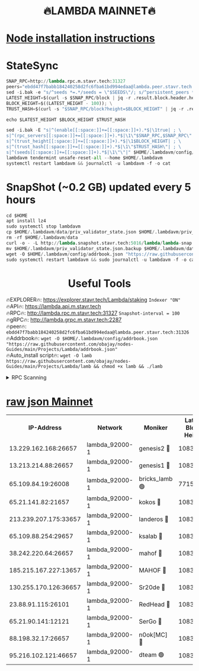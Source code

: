 <h1 align="center"> 🔥LAMBDA MAINNET🔥</h1>


[Node installation instructions](https://github.com/obajay/nodes-Guides/tree/main/Projects/Lambda)
=


# StateSync
```python
SNAP_RPC=http://lambda.rpc.m.stavr.tech:31327
peers="ebdd47f7babb184240258d2fc6fba61bd994edaa@lambda.peer.stavr.tech:31326" 
sed -i.bak -e "s/^seeds *=.*/seeds = \"$SEEDS\"/; s/^persistent_peers *=.*/persistent_peers = \"$PEERS\"/" $HOME/.lambdavm/config/config.toml
LATEST_HEIGHT=$(curl -s $SNAP_RPC/block | jq -r .result.block.header.height); \
BLOCK_HEIGHT=$((LATEST_HEIGHT - 100)); \
TRUST_HASH=$(curl -s "$SNAP_RPC/block?height=$BLOCK_HEIGHT" | jq -r .result.block_id.hash)

echo $LATEST_HEIGHT $BLOCK_HEIGHT $TRUST_HASH

sed -i.bak -E "s|^(enable[[:space:]]+=[[:space:]]+).*$|\1true| ; \
s|^(rpc_servers[[:space:]]+=[[:space:]]+).*$|\1\"$SNAP_RPC,$SNAP_RPC\"| ; \
s|^(trust_height[[:space:]]+=[[:space:]]+).*$|\1$BLOCK_HEIGHT| ; \
s|^(trust_hash[[:space:]]+=[[:space:]]+).*$|\1\"$TRUST_HASH\"| ; \
s|^(seeds[[:space:]]+=[[:space:]]+).*$|\1\"\"|" $HOME/.lambdavm/config/config.toml
lambdavm tendermint unsafe-reset-all --home $HOME/.lambdavm
systemctl restart lambdavm && journalctl -u lambdavm -f -o cat

```
# SnapShot (~0.2 GB) updated every 5 hours
```python
cd $HOME
apt install lz4
sudo systemctl stop lambdavm
cp $HOME/.lambdavm/data/priv_validator_state.json $HOME/.lambdavm/priv_validator_state.json.backup
rm -rf $HOME/.lambdavm/data
curl -o - -L http://lambda.snapshot.stavr.tech:5016/lambda/lambda-snap.tar.lz4 | lz4 -c -d - | tar -x -C $HOME/.lambdavm --strip-components 2
mv $HOME/.lambdavm/priv_validator_state.json.backup $HOME/.lambdavm/data/priv_validator_state.json
wget -O $HOME/.lambdavm/config/addrbook.json "https://raw.githubusercontent.com/obajay/nodes-Guides/main/Projects/Lambda/addrbook.json"
sudo systemctl restart lambdavm && sudo journalctl -u lambdavm -f -o cat
```
 <h1 align="center"> Useful Tools</h1>

🔥EXPLORER🔥:      https://explorer.stavr.tech/Lambda/staking	        `Indexer "ON"` \
🔥API🔥: 			 		 https://lambda.api.m.stavr.tech \
🔥RPC🔥:           http://lambda.rpc.m.stavr.tech:31327	              `Snapshot-interval = 100` \
🔥gRPC🔥:          http://lambda.grpc.m.stavr.tech:2287 \
🔥peer🔥:					 `ebdd47f7babb184240258d2fc6fba61bd994edaa@lambda.peer.stavr.tech:31326` \
🔥Addrbook🔥:    ```wget -O $HOME/.lambdavm/config/addrbook.json "https://raw.githubusercontent.com/obajay/nodes-Guides/main/Projects/Lambda/addrbook.json"``` \
🔥Auto_install script🔥: ```wget -O lamb https://raw.githubusercontent.com/obajay/nodes-Guides/main/Projects/Lambda/lamb && chmod +x lamb && ./lamb```


<details>
<summary>RPC Scanning</summary>

<h2 align="center"> We scan nodes in real time every 4 hours. And we provide the final result of RPC endpoints.
We cannot influence the operation of these nodes in any way. </h2>


```python
If Voting Power is higher than 0 --> then the Node is a validator of the network and may be subject to attack and be a potential threat to the chain.
```
```python
We marked such validators with a red symbol
```

</details>

[raw json Mainnet](https://rpc-check.lambm.stavr.tech/lambm/rpc-lambm-result.json)
=


<table><tr><th>IP-Address</th><th>Network</th><th>Moniker</th><th>Latest Block Height</th><th>Earliest Block Height</th><th>Catching Up</th><th>Tx Index</th><th>Voting Power</th><th>Scan Time</th></tr><tr><td>13.229.162.168:26657</td><td>lambda_92000-1</td><td>genesis2 🔴</td><td>10830097</td><td>1</td><td>False</td><td>on</td><td>16647211</td><td>2023-12-29T21:02:55.336300478UTC</td></tr><tr><td>13.213.214.88:26657</td><td>lambda_92000-1</td><td>genesis1 🔴</td><td>10830097</td><td>1</td><td>False</td><td>on</td><td>107835</td><td>2023-12-29T21:02:59.643598955UTC</td></tr><tr><td>65.109.84.19:26008</td><td>lambda_92000-1</td><td>bricks_lamb 🟢</td><td>7715743</td><td>7581001</td><td>False</td><td>on</td><td>0</td><td>2023-12-29T21:03:08.912114852UTC</td></tr><tr><td>65.21.141.82:21657</td><td>lambda_92000-1</td><td>kokos 🔴</td><td>10830097</td><td>7716001</td><td>False</td><td>off</td><td>546765</td><td>2023-12-29T21:03:02.100737003UTC</td></tr><tr><td>213.239.207.175:33657</td><td>lambda_92000-1</td><td>landeros 🔴</td><td>10830096</td><td>8136001</td><td>False</td><td>off</td><td>1251467</td><td>2023-12-29T21:02:49.643240088UTC</td></tr><tr><td>65.109.88.254:29657</td><td>lambda_92000-1</td><td>ksalab 🔴</td><td>10830098</td><td>8715001</td><td>False</td><td>on</td><td>504687</td><td>2023-12-29T21:03:05.148056744UTC</td></tr><tr><td>38.242.220.64:26657</td><td>lambda_92000-1</td><td>mahof 🔴</td><td>10830094</td><td>10131001</td><td>False</td><td>off</td><td>770350</td><td>2023-12-29T21:02:42.925399682UTC</td></tr><tr><td>185.215.167.227:13657</td><td>lambda_92000-1</td><td>MAHOF 🔴</td><td>10830097</td><td>10134001</td><td>False</td><td>on</td><td>2051510</td><td>2023-12-29T21:02:58.670593292UTC</td></tr><tr><td>130.255.170.126:36657</td><td>lambda_92000-1</td><td>Sr20de 🔴</td><td>10830096</td><td>10715001</td><td>False</td><td>off</td><td>671452</td><td>2023-12-29T21:02:50.078040349UTC</td></tr><tr><td>23.88.91.115:26101</td><td>lambda_92000-1</td><td>RedHead 🔴</td><td>10830096</td><td>10730096</td><td>False</td><td>off</td><td>553202</td><td>2023-12-29T21:02:50.325184543UTC</td></tr><tr><td>65.21.90.141:12121</td><td>lambda_92000-1</td><td>SerGo 🔴</td><td>10830098</td><td>10730098</td><td>False</td><td>off</td><td>10581751</td><td>2023-12-29T21:03:05.520616280UTC</td></tr><tr><td>88.198.32.17:26657</td><td>lambda_92000-1</td><td>n0ok[MC] 🔴</td><td>10830098</td><td>10730098</td><td>False</td><td>off</td><td>1578630</td><td>2023-12-29T21:03:08.561648285UTC</td></tr><tr><td>95.216.102.121:46657</td><td>lambda_92000-1</td><td>dteam 🟢</td><td>10830098</td><td>10829401</td><td>False</td><td>off</td><td>0</td><td>2023-12-29T21:03:04.799405991UTC</td></tr></table>

